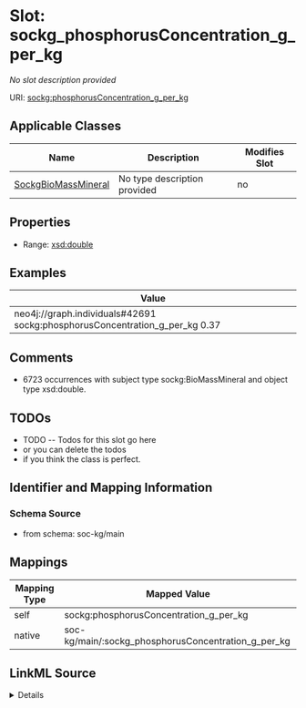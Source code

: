 

# Slot: sockg_phosphorusConcentration_g_per_kg


_No slot description provided_





URI: [sockg:phosphorusConcentration_g_per_kg](http://www.semanticweb.org/sockg/ontologies/2024/0/soil-carbon-ontology/phosphorusConcentration_g_per_kg)



<!-- no inheritance hierarchy -->





## Applicable Classes

| Name | Description | Modifies Slot |
| --- | --- | --- |
| [SockgBioMassMineral](../classes/SockgBioMassMineral.md) | No type description provided |  no  |







## Properties

* Range: [xsd:double](http://www.w3.org/2001/XMLSchema#double)






## Examples

| Value |
| --- |
| neo4j://graph.individuals#42691 sockg:phosphorusConcentration_g_per_kg 0.37 |

## Comments

* 6723 occurrences with subject type sockg:BioMassMineral and object type xsd:double.

## TODOs

* TODO -- Todos for this slot go here
* or you can delete the todos
* if you think the class is perfect.

## Identifier and Mapping Information







### Schema Source


* from schema: soc-kg/main




## Mappings

| Mapping Type | Mapped Value |
| ---  | ---  |
| self | sockg:phosphorusConcentration_g_per_kg |
| native | soc-kg/main/:sockg_phosphorusConcentration_g_per_kg |




## LinkML Source

<details>
```yaml
name: sockg_phosphorusConcentration_g_per_kg
description: No slot description provided
todos:
- TODO -- Todos for this slot go here
- or you can delete the todos
- if you think the class is perfect.
comments:
- 6723 occurrences with subject type sockg:BioMassMineral and object type xsd:double.
examples:
- value: neo4j://graph.individuals#42691 sockg:phosphorusConcentration_g_per_kg 0.37
from_schema: soc-kg/main
rank: 1000
slot_uri: sockg:phosphorusConcentration_g_per_kg
alias: sockg_phosphorusConcentration_g_per_kg
domain_of:
- sockg_BioMassMineral
range: double

```
</details>